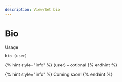 ```yaml
---
description: View/Set bio
---
```


# Bio

Usage

```
bio (user)
```

{% hint style="info" %}
(user) - optional
{% endhint %}

{% hint style="info" %}
Coming soon!
{% endhint %}
